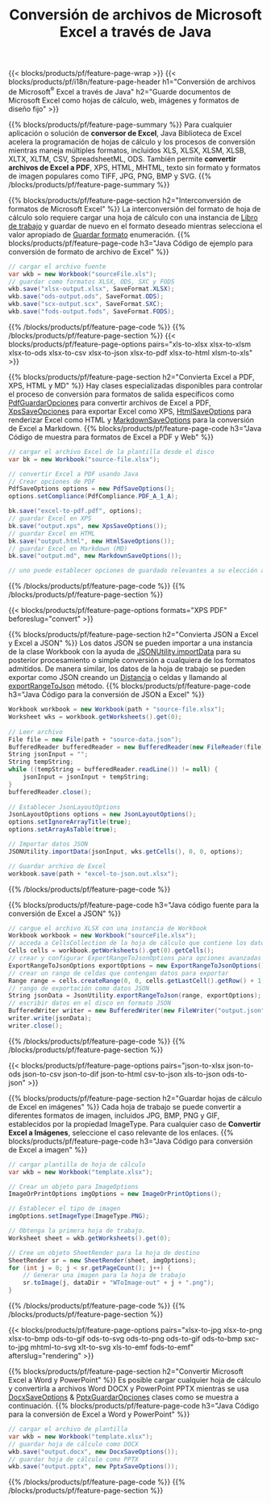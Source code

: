 ﻿---
title: Conversión de archivos de Microsoft Excel a través de Java 
url: /es/java/conversion/
description: Convierta Excel XLS, XLSX, ODS, CSV a PDF, XPS, HTML, JPEG, HTML y muchos otros formatos populares con solo unas pocas líneas de código Java.
---
{{< blocks/products/pf/feature-page-wrap >}}
{{< blocks/products/pf/i18n/feature-page-header h1="Conversión de archivos de Microsoft<sup>&reg;</sup> Excel a través de Java" h2="Guarde documentos de Microsoft Excel como hojas de cálculo, web, imágenes y formatos de diseño fijo" >}}

{{% blocks/products/pf/feature-page-summary %}}
Para cualquier aplicación o solución de **conversor de Excel**, Java Biblioteca de Excel acelera la programación de hojas de cálculo y los procesos de conversión mientras maneja múltiples formatos, incluidos XLS, XLSX, XLSM, XLSB, XLTX, XLTM, CSV, SpreadsheetML, ODS. También permite **convertir archivos de Excel a PDF**, XPS, HTML, MHTML, texto sin formato y formatos de imagen populares como TIFF, JPG, PNG, BMP y SVG.
{{% /blocks/products/pf/feature-page-summary %}}

{{% blocks/products/pf/feature-page-section h2="Interconversión de formatos de Microsoft Excel" %}}
La interconversión del formato de hoja de cálculo solo requiere cargar una hoja de cálculo con una instancia de [Libro de trabajo](https://reference.aspose.com/cells/java/com.aspose.cells/Workbook) y guardar de nuevo en el formato deseado mientras selecciona el valor apropiado de [Guardar formato](https://reference.aspose.com/cells/java/com.aspose.cells/SaveFormat) enumeración.
{{% blocks/products/pf/feature-page-code h3="Java Código de ejemplo para conversión de formato de archivo de Excel" %}}

```cs
// cargar el archivo fuente
var wkb = new Workbook("sourceFile.xls");
// guardar como formatos XLSX, ODS, SXC y FODS
wkb.save("xlsx-output.xlsx", SaveFormat.XLSX);
wkb.save("ods-output.ods", SaveFormat.ODS);
wkb.save("scx-output.scx", SaveFormat.SXC);
wkb.save("fods-output.fods", SaveFormat.FODS);

```
{{% /blocks/products/pf/feature-page-code %}}
{{% /blocks/products/pf/feature-page-section %}}
{{< blocks/products/pf/feature-page-options pairs="xls-to-xlsx xlsx-to-xlsm xlsx-to-ods xlsx-to-csv xlsx-to-json xlsx-to-pdf xlsx-to-html xlsm-to-xls" >}}


{{% blocks/products/pf/feature-page-section h2="Convierta Excel a PDF, XPS, HTML y MD" %}}
Hay clases especializadas disponibles para controlar el proceso de conversión para formatos de salida específicos como [PdfGuardarOpciones](https://reference.aspose.com/cells/java/com.aspose.cells/PdfSaveOptions) para convertir archivos de Excel a PDF, [XpsSaveOpciones](https://reference.aspose.com/cells/java/com.aspose.cells/XpsSaveOptions) para exportar Excel como XPS, [HtmlSaveOptions](https://reference.aspose.com/cells/java/com.aspose.cells/HtmlSaveOptions) para renderizar Excel como HTML y [MarkdownSaveOptions](https://reference.aspose.com/cells/java/com.aspose.cells/MarkdownSaveOptions) para la conversión de Excel a Markdown. 
{{% blocks/products/pf/feature-page-code h3="Java Código de muestra para formatos de Excel a PDF y Web" %}}

```cs
// cargar el archivo Excel de la plantilla desde el disco
var bk = new Workbook("source-file.xlsx");

// convertir Excel a PDF usando Java
// Crear opciones de PDF
PdfSaveOptions options = new PdfSaveOptions();
options.setCompliance(PdfCompliance.PDF_A_1_A);

bk.save("excel-to-pdf.pdf", options);
// guardar Excel en XPS
bk.save("output.xps", new XpsSaveOptions());
// guardar Excel en HTML
bk.save("output.html", new HtmlSaveOptions());
// guardar Excel en Markdown (MD)
bk.save("output.md", new MarkdownSaveOptions());

// uno puede establecer opciones de guardado relevantes a su elección antes de guardar en el formato relevante

```
{{% /blocks/products/pf/feature-page-code %}}
{{% /blocks/products/pf/feature-page-section %}}

{{< blocks/products/pf/feature-page-options formats="XPS PDF" beforeslug="convert" >}}

{{% blocks/products/pf/feature-page-section h2="Convierta JSON a Excel y Excel a JSON" %}}
Los datos JSON se pueden importar a una instancia de la clase Workbook con la ayuda de [JSONUtility.importData](https://reference.aspose.com/cells/java/com.aspose.cells/jsonutility#importData) para su posterior procesamiento o simple conversión a cualquiera de los formatos admitidos. De manera similar, los datos de la hoja de trabajo se pueden exportar como JSON creando un [Distancia](https://reference.aspose.com/cells/java/com.aspose.cells/range) o celdas y llamando al [exportRangeToJson](https://reference.aspose.com/cells/java/com.aspose.cells/jsonutility) método.
{{% blocks/products/pf/feature-page-code h3="Java Código para la conversión de JSON a Excel" %}}
```cs
Workbook workbook = new Workbook(path + "source-file.xlsx");
Worksheet wks = workbook.getWorksheets().get(0);
		
// Leer archivo
File file = new File(path + "source-data.json");
BufferedReader bufferedReader = new BufferedReader(new FileReader(file));
String jsonInput = "";
String tempString;
while ((tempString = bufferedReader.readLine()) != null) {
	jsonInput = jsonInput + tempString; 
}
bufferedReader.close();
							
// Establecer JsonLayoutOptions
JsonLayoutOptions options = new JsonLayoutOptions();
options.setIgnoreArrayTitle(true);
options.setArrayAsTable(true);

// Importar datos JSON
JSONUtility.importData(jsonInput, wks.getCells(), 0, 0, options);

// Guardar archivo de Excel
workbook.save(path + "excel-to-json.out.xlsx");

```
{{% /blocks/products/pf/feature-page-code %}}

{{% blocks/products/pf/feature-page-code h3="Java código fuente para la conversión de Excel a JSON" %}}
```cs
// cargue el archivo XLSX con una instancia de Workbook
Workbook workbook = new Workbook("sourceFile.xlsx");
// acceda a CellsCollection de la hoja de cálculo que contiene los datos que se van a convertir
Cells cells = workbook.getWorksheets().get(0).getCells();
// crear y configurar ExportRangeToJsonOptions para opciones avanzadas
ExportRangeToJsonOptions exportOptions = new ExportRangeToJsonOptions();
// crear un rango de celdas que contengan datos para exportar
Range range = cells.createRange(0, 0, cells.getLastCell().getRow() + 1, cells.getLastCell().getColumn() + 1);
// rango de exportación como datos JSON
String jsonData = JsonUtility.exportRangeToJson(range, exportOptions);
// escribir datos en el disco en formato JSON
BufferedWriter writer = new BufferedWriter(new FileWriter("output.json"));
writer.write(jsonData);
writer.close();    

```
{{% /blocks/products/pf/feature-page-code %}}
{{% /blocks/products/pf/feature-page-section %}}

{{< blocks/products/pf/feature-page-options pairs="json-to-xlsx json-to-ods json-to-csv json-to-dif json-to-html csv-to-json xls-to-json ods-to-json" >}}

{{% blocks/products/pf/feature-page-section h2="Guardar hojas de cálculo de Excel en imágenes" %}}
Cada hoja de trabajo se puede convertir a diferentes formatos de imagen, incluidos JPG, BMP, PNG y GIF, establecidos por la propiedad ImageType. Para cualquier caso de **Convertir Excel a Imágenes**, seleccione el caso relevante de los enlaces.
{{% blocks/products/pf/feature-page-code h3="Java Código para conversión de Excel a imagen" %}}
```cs
// cargar plantilla de hoja de cálculo
var wkb = new Workbook("template.xlsx");

// Crear un objeto para ImageOptions
ImageOrPrintOptions imgOptions = new ImageOrPrintOptions();

// Establecer el tipo de imagen
imgOptions.setImageType(ImageType.PNG);

// Obtenga la primera hoja de trabajo.
Worksheet sheet = wkb.getWorksheets().get(0);

// Cree un objeto SheetRender para la hoja de destino
SheetRender sr = new SheetRender(sheet, imgOptions);
for (int j = 0; j < sr.getPageCount(); j++) {
	// Generar una imagen para la hoja de trabajo
	sr.toImage(j, dataDir + "WToImage-out" + j + ".png");
}

```
{{% /blocks/products/pf/feature-page-code %}}
{{% /blocks/products/pf/feature-page-section %}}

{{< blocks/products/pf/feature-page-options pairs="xlsx-to-jpg xlsx-to-png xlsx-to-bmp ods-to-gif ods-to-svg ods-to-png ods-to-gif ods-to-bmp sxc-to-jpg mhtml-to-svg xlt-to-svg xls-to-emf fods-to-emf" afterslug="rendering" >}}

{{% blocks/products/pf/feature-page-section h2="Convertir Microsoft Excel a Word y PowerPoint" %}}
Es posible cargar cualquier hoja de cálculo y convertirla a archivos Word DOCX y PowerPoint PPTX mientras se usa [DocxSaveOptions](https://reference.aspose.com/cells/java/com.aspose.cells/DocxSaveOptions) & [PptxGuardarOpciones](https://reference.aspose.com/cells/java/com.aspose.cells/PptxSaveOptions) clases como se muestra a continuación.
{{% blocks/products/pf/feature-page-code h3="Java Código para la conversión de Excel a Word y PowerPoint" %}}
```cs
// cargar el archivo de plantilla
var wkb = new Workbook("template.xlsx");
// guardar hoja de cálculo como DOCX
wkb.save("output.docx", new DocxSaveOptions());
// guardar hoja de cálculo como PPTX
wkb.save("output.pptx", new PptxSaveOptions());

```
{{% /blocks/products/pf/feature-page-code %}}
{{% /blocks/products/pf/feature-page-section %}}